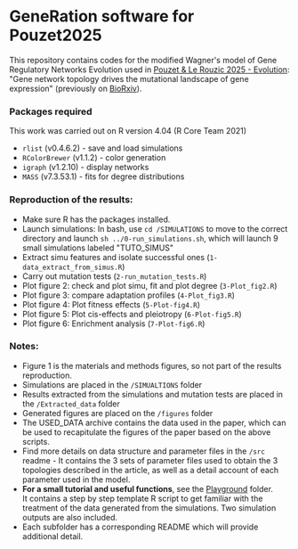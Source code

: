# GeneRation software for Pouzet2025

This repository contains codes for the modified Wagner's model of Gene Regulatory Networks Evolution used in [Pouzet & Le Rouzic 2025 - Evolution](https://academic.oup.com/evolut/advance-article-abstract/doi/10.1093/evolut/qpaf068/8132774): "Gene network topology drives the mutational landscape of gene expression" (previously on [BioRxiv](https://www.biorxiv.org/content/10.1101/2024.11.28.625874v1)).


### Packages required
This work was carried out on R version 4.04 (R Core Team 2021)
- `rlist` (v0.4.6.2) - save and load simulations
- `RColorBrewer` (v1.1.2) - color generation
- `igraph` (v1.2.10) - display networks
- `MASS` (v7.3.53.1) - fits for degree distributions


### Reproduction of the results:
- Make sure R has the packages installed.
- Launch simulations: In bash, use `cd /SIMULATIONS` to move to the correct directory and launch `sh ../0-run_simulations.sh`, which will launch 9 small simulations labeled "TUTO_SIMUS"
- Extract simu features and isolate successful ones (`1-data_extract_from_simus.R`)
- Carry out mutation tests (`2-run_mutation_tests.R`)
- Plot figure 2: check and plot simu, fit and plot degree (`3-Plot_fig2.R`)
- Plot figure 3: compare adaptation profiles (`4-Plot_fig3.R`)
- Plot figure 4: Plot fitness effects (`5-Plot-fig4.R`)
- Plot figure 5: Plot cis-effects and pleiotropy (`6-Plot-fig5.R`)
- Plot figure 6: Enrichment analysis (`7-Plot-fig6.R`)

### Notes: 
- Figure 1 is the materials and methods figures, so not part of the results reproduction.
- Simulations are placed in the `/SIMUALTIONS` folder
- Results extracted from the simulations and mutation tests are placed in the `/Extracted_data` folder
- Generated figures are placed on the `/figures` folder
- The USED_DATA archive contains the data used in the paper, which can be used to recapitulate the figures of the paper based on the above scripts.
- Find more details on data structure and parameter files in the `/src` readme - It contains the 3 sets of parameter files used to obtain the 3 topologies described in the article, as well as a detail account of each parameter used in the model.
- **For a small tutorial and useful functions**, see the [Playground](Notebook_&_useful_functions) folder.</br>
  It contains a step by step template R script to get familiar with the treatment of the data generated from the simulations. Two simulation outputs are also included.
- Each subfolder has a corresponding README which will provide additional detail.
